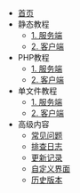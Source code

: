 - [首页](/)
- 静态教程
  - [1. 服务端](静态服务端安装.md)
  - [2. 客户端](客户端安装教程.md)
- PHP教程
  - [1. 服务端](PHP服务端安装.md)
  - [2. 客户端](客户端安装教程.md)
- 单文件教程
  - [1. 服务端](单文件服务端安装.md)
  - [2. 客户端](客户端安装教程.md)
- 高级内容
  - [常见问题](FAQ.md)
  - [排查日志](排查日志.md)
  - [更新记录](更新记录.md)
  - [自定义界面](自定义界面教程.md)
  - [历史版本](历史版本文档.md)

